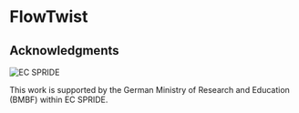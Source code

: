 FlowTwist
=========



Acknowledgments
------------------

![EC SPRIDE](http://www.ec-spride.tu-darmstadt.de/fileadmin/user_upload/Group_EC_Spride/logos/ECSPRIDE_LOGOsubline_182x0.png)

This work is supported by the German Ministry of Research and Education (BMBF) within EC SPRIDE.
